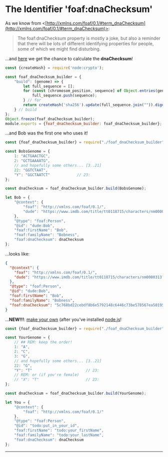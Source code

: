 # The Identifier 'foaf:dnaChecksum'

As we know from <[http://xmlns.com/foaf/0.1/#term_dnaChecksum](http://xmlns.com/foaf/0.1/#term_dnaChecksum)>:

> The foaf:dnaChecksum property is mostly a joke, but also a reminder that there will be lots of different identifying properties for people, some of which we might find disturbing.

...and [here](./foaf_dnaChecksum_builder.js) we get the chance to calculate the **dnaChecksum**!

```javascript
const {createHash} = require('node:crypto');

const foaf_dnaChecksum_builder = {
    "build": (genome) => {
        let full_sequence = [];
        for (const [chromosom_position, sequence] of Object.entries(genome)) {
            full_sequence.push(sequence);
        } // for
        return createHash('sha256').update(full_sequence.join("")).digest('hex');
    } // build
};
Object.freeze(foaf_dnaChecksum_builder);
module.exports = {foaf_dnaChecksum_builder: foaf_dnaChecksum_builder};
```

...and Bob was the first one who uses it!

```javascript
const {foaf_dnaChecksum_builder} = require("./foaf_dnaChecksum_builder");

const BobsGenome = {
    1: "ACTGAACTGC",
    2: "GCTGAAAATG",
    // and hopefully some others... [3..21]
    22: "GGTCTAAT",
    "Y": "GGCTAATCT"            // 23:
};

const dnaChecksum = foaf_dnaChecksum_builder.build(BobsGenome);

let Bob = {
    "@context": {
        "foaf": "http://xmlns.com/foaf/0.1/",
        "dude": "https://www.imdb.com/title/tt0118715/characters/nm0000313?ref_=tt_cl_c_1#"
    },
    "@type": "foaf:Person",
    "@id": "dude:Bob",
    "foaf:firstName": "Bob",
    "foaf:familyName": "Bobness",
    "foaf:dnaChecksum": dnaChecksum
};
```

...looks like:

```json
{
  "@context": {
    "foaf": "http://xmlns.com/foaf/0.1/",
    "dude": "https://www.imdb.com/title/tt0118715/characters/nm0000313?ref_=tt_cl_c_1#"
  },
  "@type": "foaf:Person",
  "@id": "dude:Bob",
  "foaf:firstName": "Bob",
  "foaf:familyName": "Bobness",
  "foaf:dnaChecksum": "5c768bd22cebdf8b6e5792148c6446c73be578567ea50195e679c9f58f8fc648"
}
```

...**NEW!!!**: [make your own](./you.js) (after you've installed [node.js](https://nodejs.org/en)!

```javascript
const {foaf_dnaChecksum_builder} = require("./foaf_dnaChecksum_builder");

const YourGenome = {
    // ## REM: keep the order!
    1: "A",
    2: "C",
    3: "G",
    // and hopefully some others... [3..21]
    22: "G",
    "Y": "T"                        // 23:
    // REM: or (if you're female)
    // "X": "T"                     // 23:
};

const dnaChecksum = foaf_dnaChecksum_builder.build(YourGenome);

let You = {
    "@context": {
        "foaf": "http://xmlns.com/foaf/0.1/"
    },
    "@type": "foaf:Person",
    "@id": "todo:put_in_your_id",
    "foaf:firstName": "todo:your_firstName",
    "foaf:familyName": "todo:your_lastName",
    "foaf:dnaChecksum": dnaChecksum
};
```

---